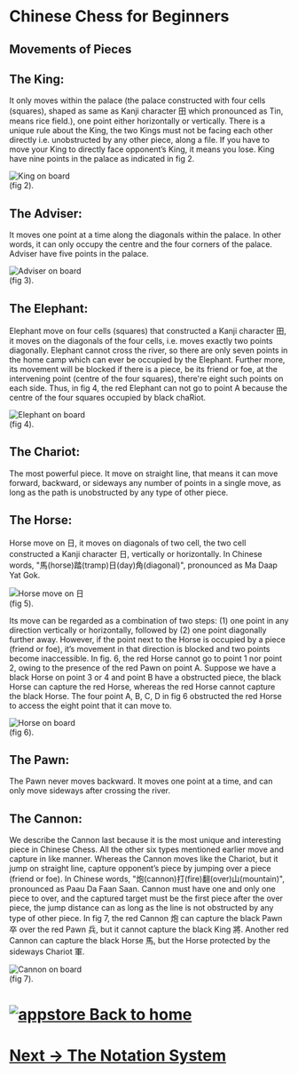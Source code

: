 # Chinese Chess for Beginners

## Movements of Pieces

The King:
------
It only moves within the palace (the palace constructed with four cells (squares), shaped as same as Kanji character 田 which pronounced as Tin, means rice field.), one point either horizontally or vertically. There is a unique rule about the King, the two Kings must not be facing each other directly i.e. unobstructed by any other piece, along a file. If you have to move your King to directly face opponent’s King, it means you lose. King have nine points in the palace as indicated in fig 2.

![King on board](images/King.png) <br>
(fig 2).

The Adviser:
------
It moves one point at a time along the diagonals within the palace. In other words, it can only occupy the centre and the four corners of the palace. Adviser have five points in the palace.


![Adviser on board](images/Adviser.png) <br>
(fig 3).

The Elephant:
------
Elephant move on four cells (squares) that constructed a Kanji character 田, it moves on the diagonals of the four cells, i.e. moves exactly two points diagonally. Elephant cannot cross the river, so there are only seven points in the home camp which can ever be occupied by the Elephant. Further more, its movement will be blocked if there is a piece, be its friend or foe, at the intervening point (centre of the four squares), there're eight such points on each side. Thus, in fig 4, the red Elephant can not go to point A because the centre of the four squares occupied by black chaRiot.

![Elephant on board](images/Elephant.png) <br>
(fig 4).

The Chariot:
------
The most powerful piece. It move on straight line, that means it can move forward, backward, or sideways any number of points in a single move, as long as the path is unobstructed by any type of other piece.

The Horse:
------
Horse move on 日, it moves on diagonals of two cell, the two cell constructed a Kanji character 日, vertically or horizontally. In Chinese words, "馬(horse)踏(tramp)日(day)角(diagonal)", pronounced as Ma Daap Yat Gok.

![Horse move on 日](images/日.png) <br>
(fig 5).

Its move can be regarded as a combination of two steps:
(1) one point in any direction vertically or horizontally, followed by (2) one point diagonally further away. However, if the point next to the Horse is occupied by a piece (friend or foe), it’s movement in that direction is blocked and two points become inaccessible. In fig. 6, the red Horse cannot go to point 1 nor point 2, owing to the presence of the red Pawn on point A. Suppose we have a black Horse on point 3 or 4 and point B have a obstructed piece, the black Horse can capture the red Horse, whereas the red Horse cannot capture the black Horse. The four point A, B, C, D in fig 6 obstructed the red Horse to access the eight point that it can move to.

![Horse on board](images/Horse.png) <br>
(fig 6).

The Pawn:
------
The Pawn never moves backward. It moves one point at a time, and can only move sideways after crossing the river.

The Cannon:
------
We describe the Cannon last because it is the most unique and interesting piece in Chinese Chess. All the other six types mentioned earlier move and capture in like manner. Whereas the Cannon moves like the Chariot, but it jump on straight line, capture opponent’s piece by jumping over a piece (friend or foe). In Chinese words, "炮(cannon)打(fire)翻(over)山(mountain)",  pronounced as Paau Da Faan Saan. Cannon must have one and only one piece to over, and the captured target must be the first piece after the over piece, the jump distance can as long as the line is not obstructed by any type of other piece.  In fig 7, the red Cannon 炮 can capture the black Pawn 卒 over the red Pawn 兵, but it cannot capture the black King  將. Another red Cannon can capture the black Horse 馬, but the Horse protected by the sideways Chariot 軍.

![Cannon on board](images/Cannon.png) <br>
(fig 7).

# [![appstore](images/home-icon.jpg) Back to home](README.md)
# [ Next -> The Notation System](notation.md)
